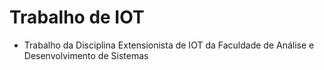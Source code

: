 # Trabalho de IOT

- Trabalho da Disciplina Extensionista de IOT da Faculdade de Análise e Desenvolvimento de Sistemas
